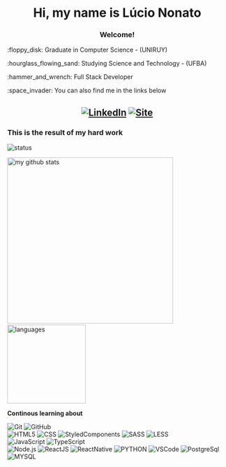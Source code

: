 <h1 align="center">Hi, my name is Lúcio Nonato</h1>

### 
<h3 align="center">Welcome!</h3>
<p> :floppy_disk: Graduate in Computer Science - (UNIRUY) </p>
<p> :hourglass_flowing_sand: Studying Science and Technology - (UFBA) </p>
<p> :hammer_and_wrench: Full Stack Developer </p>
<p> :space_invader: You can also find me in the links below </p>

<center>
  
[![LinkedIn](https://img.shields.io/badge/-LINKEDIN-0077B5?style=for-the-badge&logo=linkedin&logoColor=white)](https://github.com/N0N4T0)
[![Site](https://img.shields.io/badge/site-10B420.svg?style=for-the-badge&logo=github)](https://n0n4t0.github.io/lnoliveira/)
---
</center>
  
<h3>This is the result of my hard work</h3>  
<p align="start"> 
   <img src="https://github-profile-trophy.vercel.app/?username=N0N4T0&&column=7&theme=onedark" alt="status"  />
</p>
 
<p align="start">
   <img src="https://github-readme-stats.vercel.app/api/top-langs/?username=N0N4T0&layout=compact&theme=darcula" alt="my github stats" width="380"/>&nbsp;<img src="https://github-readme-stats.vercel.app/api?username=N0N4T0&show_icons=true&theme=darcula" alt="languages" height="180"/>
</p>

**Continous learning about**

![Git](https://img.shields.io/badge/Git-e84d31?style=for-the-badge&logo=git&logoColor=white)
![GitHub](https://img.shields.io/badge/GitHub-000000?style=for-the-badge&logo=github&logoColor=white)  
![HTML5](https://img.shields.io/badge/HTML5-E34F26?style=for-the-badge&logo=html5&logoColor=white)
![CSS](https://img.shields.io/badge/CSS3-1572B6?style=for-the-badge&logo=css3&logoColor=white)
![StyledComponents](https://img.shields.io/badge/styled--components-3c3c3c?style=for-the-badge&logo=styled-components&logoColor=DB7093)
![SASS](https://img.shields.io/badge/Sass-CC6699?style=for-the-badge&logo=sass&logoColor=white)
![LESS](https://img.shields.io/badge/LESS-1d365d?style=for-the-badge&logo=less&logoColor=white)  
![JavaScript](https://img.shields.io/badge/VanillaJS-F7DF1E?style=for-the-badge&logo=javascript&logoColor=black)
![TypeScript](https://img.shields.io/badge/TypeScript-007ACC?style=for-the-badge&logo=typescript&logoColor=white)  
![Node.js](https://img.shields.io/badge/NodeJS-000000?style=for-the-badge&logo=node.js&logoColor=3e863d)
![ReactJS](https://img.shields.io/badge/ReactJS-20232A?style=for-the-badge&logo=react&logoColor=61DAFB)
![ReactNative](https://img.shields.io/badge/React_Native-20232A?style=for-the-badge&logo=react&logoColor=61DAFB)
![PYTHON](https://img.shields.io/badge/Python-F7DF1E?style=for-the-badge&logo=python&logoColor=blue)
![VSCode](https://img.shields.io/badge/vscode-ffffff?style=for-the-badge&logo=Visual%20Studio%20Code&logoColor=0076c6)
![PostgreSql](https://img.shields.io/badge/PostgreSql-3c6e96?style=for-the-badge&logo=postgresql&logoColor=white)
![MYSQL](https://img.shields.io/badge/MySQL-ffffff?style=for-the-badge&logo=mysql&logoColor=blue)  

